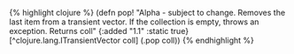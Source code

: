 {% highlight clojure %}
(defn pop!
  "Alpha - subject to change.
  Removes the last item from a transient vector. If
  the collection is empty, throws an exception. Returns coll"
  {:added "1.1"
   :static true}
  [^clojure.lang.ITransientVector coll] 
  (.pop coll))
{% endhighlight %}
